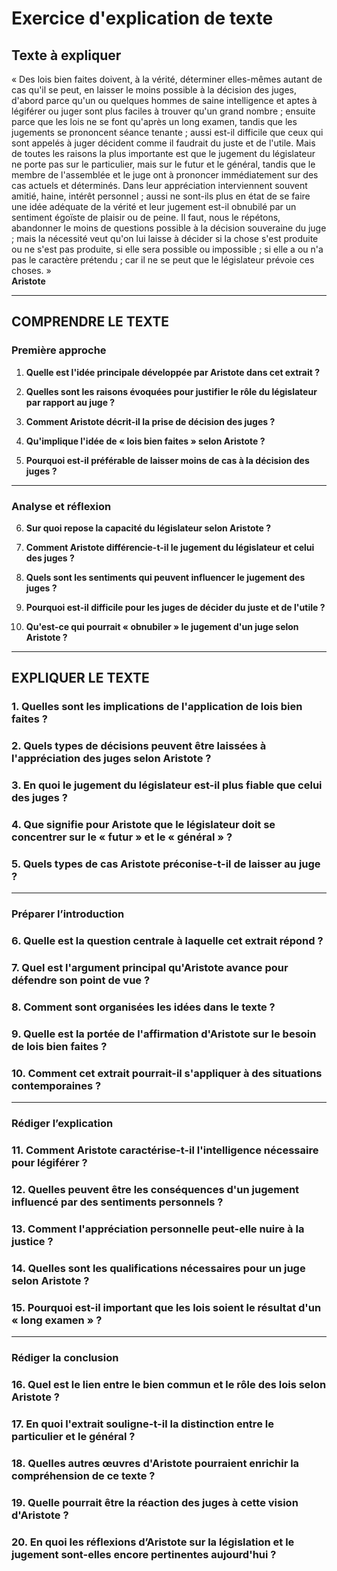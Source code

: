# Exercice d'explication de texte

## Texte à expliquer

« Des lois bien faites doivent, à la vérité, déterminer elles-mêmes autant de cas qu'il se peut, en laisser le moins possible à la décision des juges, d'abord parce qu'un ou quelques hommes de saine intelligence et aptes à légiférer ou juger sont plus faciles à trouver qu'un grand nombre ; ensuite parce que les lois ne se font qu'après un long examen, tandis que les jugements se prononcent séance tenante ; aussi est-il difficile que ceux qui sont appelés à juger décident comme il faudrait du juste et de l'utile. Mais de toutes les raisons la plus importante est que le jugement du législateur ne porte pas sur le particulier, mais sur le futur et le général, tandis que le membre de l'assemblée et le juge ont à prononcer immédiatement sur des cas actuels et déterminés. Dans leur appréciation interviennent souvent amitié, haine, intérêt personnel ; aussi ne sont-ils plus en état de se faire une idée adéquate de la vérité et leur jugement est-il obnubilé par un sentiment égoïste de plaisir ou de peine. Il faut, nous le répétons, abandonner le moins de questions possible à la décision souveraine du juge ; mais la nécessité veut qu'on lui laisse à décider si la chose s'est produite ou ne s'est pas produite, si elle sera possible ou impossible ; si elle a ou n'a pas le caractère prétendu ; car il ne se peut que le législateur prévoie ces choses. »  
**Aristote**

---

## COMPRENDRE LE TEXTE

### Première approche

1. **Quelle est l'idée principale développée par Aristote dans cet extrait ?**

2. **Quelles sont les raisons évoquées pour justifier le rôle du législateur par rapport au juge ?**

3. **Comment Aristote décrit-il la prise de décision des juges ?**

4. **Qu'implique l'idée de « lois bien faites » selon Aristote ?**

5. **Pourquoi est-il préférable de laisser moins de cas à la décision des juges ?**

---

### Analyse et réflexion

6. **Sur quoi repose la capacité du législateur selon Aristote ?**

7. **Comment Aristote différencie-t-il le jugement du législateur et celui des juges ?**

8. **Quels sont les sentiments qui peuvent influencer le jugement des juges ?**

9. **Pourquoi est-il difficile pour les juges de décider du juste et de l'utile ?**

10. **Qu'est-ce qui pourrait « obnubiler » le jugement d'un juge selon Aristote ?**

---

## EXPLIQUER LE TEXTE

### 1. Quelles sont les implications de l'application de lois bien faites ?

### 2. Quels types de décisions peuvent être laissées à l'appréciation des juges selon Aristote ?

### 3. En quoi le jugement du législateur est-il plus fiable que celui des juges ?

### 4. Que signifie pour Aristote que le législateur doit se concentrer sur le « futur » et le « général » ?

### 5. Quels types de cas Aristote préconise-t-il de laisser au juge ? 

---

### Préparer l’introduction

### 6. Quelle est la question centrale à laquelle cet extrait répond ?

### 7. Quel est l'argument principal qu'Aristote avance pour défendre son point de vue ?

### 8. Comment sont organisées les idées dans le texte ?

### 9. Quelle est la portée de l'affirmation d'Aristote sur le besoin de lois bien faites ?

### 10. Comment cet extrait pourrait-il s'appliquer à des situations contemporaines ?

---

### Rédiger l’explication

### 11. Comment Aristote caractérise-t-il l'intelligence nécessaire pour légiférer ?

### 12. Quelles peuvent être les conséquences d'un jugement influencé par des sentiments personnels ?

### 13. Comment l'appréciation personnelle peut-elle nuire à la justice ?

### 14. Quelles sont les qualifications nécessaires pour un juge selon Aristote ?

### 15. Pourquoi est-il important que les lois soient le résultat d'un « long examen » ?

---

### Rédiger la conclusion

### 16. Quel est le lien entre le bien commun et le rôle des lois selon Aristote ?

### 17. En quoi l'extrait souligne-t-il la distinction entre le particulier et le général ?

### 18. Quelles autres œuvres d'Aristote pourraient enrichir la compréhension de ce texte ?

### 19. Quelle pourrait être la réaction des juges à cette vision d'Aristote ?

### 20. En quoi les réflexions d’Aristote sur la législation et le jugement sont-elles encore pertinentes aujourd'hui ?